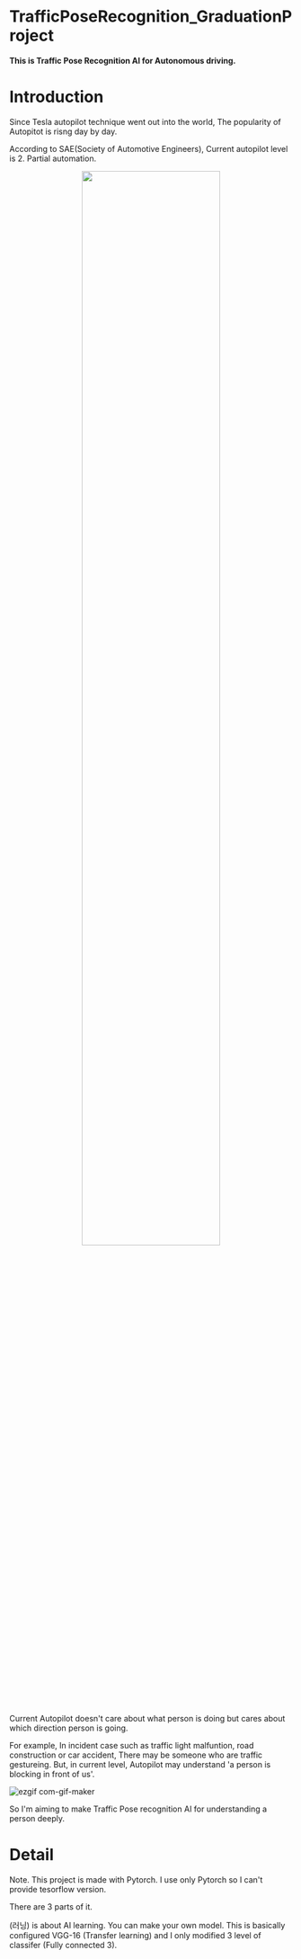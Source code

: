 # TrafficPoseRecognition_GraduationProject
**This is Traffic Pose Recognition AI for Autonomous driving.**

# Introduction

Since Tesla autopilot technique went out into the world,
The popularity of Autopitot is risng day by day.

According to SAE(Society of Automotive Engineers), Current autopilot level is 2. Partial automation.
<p align="center"><img src="https://user-images.githubusercontent.com/88817336/129144241-1f646283-0700-47c0-ba39-1d51152c2e32.png" width="70%" height="70%"/>

Current Autopilot doesn't care about what person is doing but cares about which direction person is going.

For example, In incident case such as traffic light malfuntion, road construction or car accident, There may be someone who are traffic gestureing.
But, in current level, Autopilot may understand 'a person is blocking in front of us'.

![ezgif com-gif-maker](https://user-images.githubusercontent.com/88817336/129146787-4a205829-88d2-4e68-8db2-d82e6a4f7d07.gif)

So I'm aiming to make Traffic Pose recognition AI for understanding a person deeply.
  
# Detail

Note. This project is made with Pytorch. I use only Pytorch so I can't provide tesorflow version.
  
There are 3 parts of it.

(러닝) is about AI learning. You can make your own model.
This is basically configured VGG-16 (Transfer learning) and I only modified 3 level of classifer (Fully connected 3).



